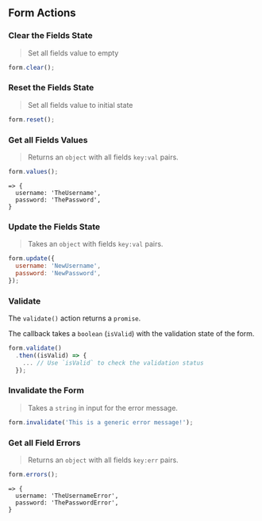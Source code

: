 ## Form Actions

### Clear the Fields State

> Set all fields value to empty

```javascript
form.clear();
```

### Reset the Fields State

> Set all fields value to initial state

```javascript
form.reset();
```

### Get all Fields Values

> Returns an `object` with all fields `key:val` pairs.

```javascript
form.values();
```
```
=> {
  username: 'TheUsername',
  password: 'ThePassword',
}
```


### Update the Fields State

> Takes an `object` with fields `key:val` pairs.

```javascript
form.update({
  username: 'NewUsername',
  password: 'NewPassword',
});
```

### Validate

The `validate()` action returns a `promise`.

The callback takes a `boolean` (`isValid`) with the validation state of the form.

```javascript
form.validate()
  .then((isValid) => {
    ... // Use `isValid` to check the validation status
  });
```

### Invalidate the Form

> Takes a `string` in input for the error message.

```javascript
form.invalidate('This is a generic error message!');
```

### Get all Field Errors

> Returns an `object` with all fields `key:err` pairs.

```javascript
form.errors();
```
```
=> {
  username: 'TheUsernameError',
  password: 'ThePasswordError',
}
```
